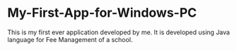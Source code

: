 # My-First-App-for-Windows-PC
This is my first ever application developed by me.
It is developed using Java language for Fee Management of a school.
